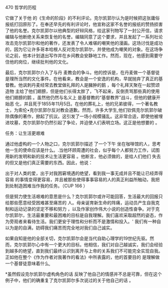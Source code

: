 470 哲学的历程

它做了关于他 的《生命的阶段》的不利评论。克尔凯郭尔认为是时候把这张庸俗报纸打回原形了。在奉还早先的有利评论时，他宣称这家不名誉的报纸的赞扬损害了他的名誉。克尔凯郭尔以他典型的好辩风格，给这家刊物写了一封公开信，请求编辑与他断绝关系来恢复他的名誉。编辑同意了这个要求，并且发起了一系列社论攻击克尔凯郭尔和他的著作，还发表了令人难堪的嘲笑他的漫画。这场讨伐是成功的，因为它让许多哥本哈根人反对克尔凯郭尔，并使他成为嘲笑的对象。在这场争论之前，他本计划退出写作并在乡间教会安静地工作。然而，现在，他感到需要守住他的岗位，继续批判他的文化。

最后，克尔凯郭尔介入了与丹 麦教会的争斗。他的控诉是，在丹麦做一个基督徒是理所当然的文化事件。在他看来，教会是一个安逸的机构，早就抛弃了真正的基督教。他讽刺丹麦经常去教堂做礼拜的人是臃肿的鹅 ，每个礼拜天聚在一起赞颂造物 主给了他们翅膀，但是他们长得太胖了，飞不起来，反倒责骂那些真的使用他们翅膀的鹅 。虽然他仍然与名义上 是基督教的“基督教界”战斗，但他的健康开始恶 化，并且死于1855年11月5日。在他的葬礼上，他的兄弟彼得，一个著名教士，为索伦•克尔凯郭尔反对教会道歉。然而，许多大学生,他们钦佩克尔凯郭尔破除偶像的著作，掀起了抗议。这引发了一场小规模骚乱。这非常合适，即使他被埋进坟墓，克尔凯郭尔仍然引起了争论，并迫使人们表明立场。这正是他想要的 。

任务：让生活更艰难

通过他虚构的一个人物之口，克尔凯郭尔描述 了一个下午 坐在咖啡馆的人，思考他一生的使命应该是什么。.当他环顾周遭的社会，似乎每个人都努力工作，试图用新的发明和新的技术让生活更容易 。他断言，他必须做的，是给人们他们 失去的但又是他们真正需要的东西。因此，他说：

出于对人类的爱，出于对我困窘境遇的绝望，看到我一事无成并且不能让已经弄得容易 的事情变得更容易，并且被那些使得事事容易的人的真正利益所触动，我把到处制造困难当作我的任务。（CUP 166 ）

但是努力使生活艰难的意思是什么？克尔凯郭尔或许可能回答，生活最大的回报只给那些愿意经受困难甚至痛苦的 人。母亲诞育新生命的阵痛，运动员产生自我克制和运动记录的坚定不移和努力 ，以及作家创作伟大小说的创造性奋争。对于克尔凯郭尔，生活最重要和最困难的目标是自我理解。我们喜欢采取超然的姿态，作为旁观者来看待生活。我们更安于理性和分析而不是激情和投入。' 我们有一种自以为是的自满，妨碍我们痛苦而完全地对我们自己诚实。

如果自知是他的全部关切，克尔凯郭尔会是当代自助心理学的19世纪先驱。然而，克尔凯郭尔心中有一个更大的目标。他相信，我们对自己越诚实，我们会经验到越多的绝望，直到我们最终认识到离开与上帝的关系我们不可能完全实现自我。正如他在整个《作为作者对我著作的看法》中所表露的，他的首要目的 是理解做一个基督徒意味着什么,

*虽然假设克尔凯郭尔虚构角色的话 反映了他自己的情感并不总是可靠，但在这个例子中，他们的确重复了克尔凯郭尔多次说过的关于他自己的话 。

